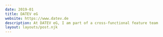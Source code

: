 ```yaml
---
date: 2019-01
title: DATEV eG
website: https://www.datev.de
description: At DATEV eG, I am part of a cross-functional feature team and take on the technical leadership of front-end development. I am significantly involved in driving forward a UI for customer-oriented visualization of Big Data. I also try to drive user experience through conceptual, design and consulting work.
layout: layouts/post.njk
---
```

